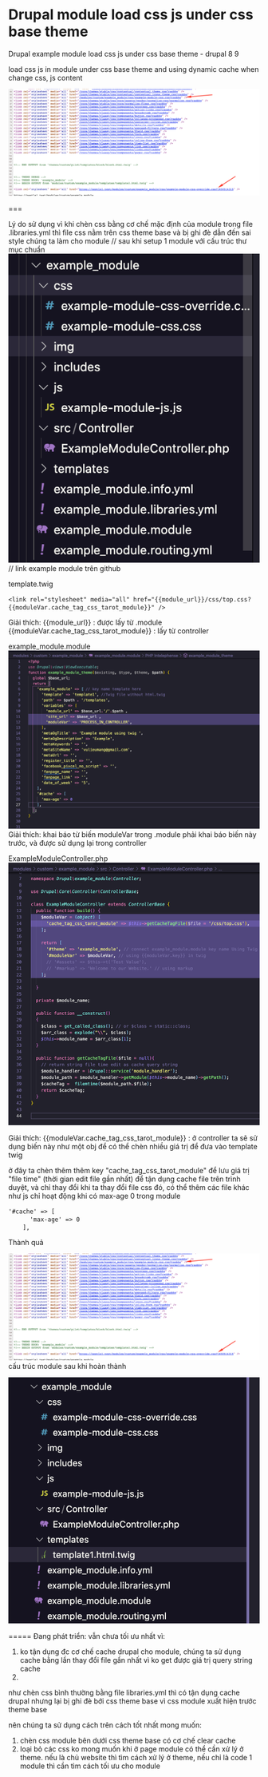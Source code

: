 # Drupal module load css js under css base theme
 Drupal example module load css js under css base theme - drupal 8 9

load css js in module under css base theme and using dynamic cache when change css, js content

![alt text](screen.png)


===

Lý do sử dụng vì khi chèn css bằng cơ chế mặc định của module trong file  .libraries.yml thì file css nằm trên css theme base và bị ghi đè dẫn đến sai style chúng ta làm cho module
// sau khi setup 1 module với cấu trúc thư mục chuẩn
![alt text](1.png)
// link example module trên github


template.twig

```
<link rel="stylesheet" media="all" href="{{module_url}}/css/top.css?{{moduleVar.cache_tag_css_tarot_module}}" />
```



Giải thích:
{{module_url}} : được lấy từ .module
{{moduleVar.cache_tag_css_tarot_module}} : lấy từ controller

example_module.module
![alt text](2.png)
Giải thích:
khai báo từ biến moduleVar trong .module 
phải khai báo biến này trước, và được sử dụng lại trong controller

ExampleModuleController.php
![alt text](3.png)

Giải thích:
{{moduleVar.cache_tag_css_tarot_module}} : 
ở controller ta sẽ sử dụng biến này như một obj để có thể chèn nhiều giá trị để đưa vào template twig

ở đây ta chèn thêm thêm key "cache_tag_css_tarot_module" để lưu giá trị "file time"  (thời gian edit file gần nhất) để tận dụng cache file trên trình duyệt, và chỉ thay đổi khi ta thay đổi file css đó, có thể thêm các file khác như js
chỉ hoạt động khi có max-age 0 trong module
```
'#cache' => [
      'max-age' => 0
    ],
```
Thành quả

![alt text](screen.png)
cấu trúc module sau khi hoàn thành

![alt text](4.png)


=====
Đang  phát triển:
vẫn chưa tối ưu nhất vì:
1. ko tận dụng đc cơ chế cache drupal cho module, chúng ta sử dụng cache bằng lần thay đổi file gần nhất vì ko get được giá trị query string cache
2. 
như chèn css bình thường bằng file libraries.yml thì có tận dụng cache drupal nhưng lại bị ghi đè bới css theme base vì css module xuất hiện trước theme base

nên chúng ta sử dụng cách trên
cách tốt nhất mong muốn:
1. chèn css module bên dưới css theme base có cơ chế clear cache
2. loại bỏ các css ko mong muốn khi ở page module
có thể cần xử lý ở theme.
nếu là chủ website thì tìm cách xử lý ở theme,
nếu chỉ là code 1 module thì cần tìm cách tối ưu cho module